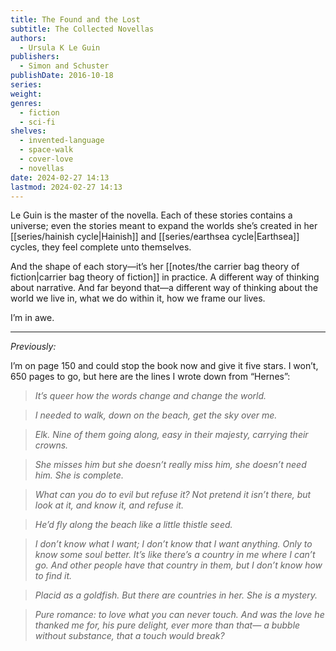 ```yaml
---
title: The Found and the Lost
subtitle: The Collected Novellas
authors:
  - Ursula K Le Guin
publishers:
  - Simon and Schuster
publishDate: 2016-10-18
series: 
weight: 
genres:
  - fiction
  - sci-fi
shelves:
  - invented-language
  - space-walk
  - cover-love
  - novellas
date: 2024-02-27 14:13
lastmod: 2024-02-27 14:13
---
```

Le Guin is the master of the novella. Each of these stories contains a universe; even the stories meant to expand the worlds she’s created in her [[series/hainish cycle|Hainish]] and [[series/earthsea cycle|Earthsea]] cycles, they feel complete unto themselves.

And the shape of each story—it’s her [[notes/the carrier bag theory of fiction|carrier bag theory of fiction]] in practice. A different way of thinking about narrative. And far beyond that—a different way of thinking about the world we live in, what we do within it, how we frame our lives.

I’m in awe.

---

_Previously:_

I’m on page 150 and could stop the book now and give it five stars. I won’t, 650 pages to go, but here are the lines I wrote down from “Hernes”:

> _It’s queer how the words change and change the world._

> _I needed to walk, down on the beach, get the sky over me._

> _Elk. Nine of them going along, easy in their majesty, carrying their crowns._

> _She misses him but she doesn’t really miss him, she doesn’t need him. She is complete._

> _What can you do to evil but refuse it? Not pretend it isn’t there, but look at it, and know it, and refuse it._

> _He’d fly along the beach like a little thistle seed._

> _I don’t know what I want; I don’t know that I want anything. Only to know some soul better. It’s like there’s a country in me where I can’t go. And other people have that country in them, but I don’t know how to find it._

> _Placid as a goldfish. But there are countries in her. She is a mystery._

> _Pure romance: to love what you can never touch. And was the love he thanked me for, his pure delight, ever more than that— a bubble without substance, that a touch would break?_